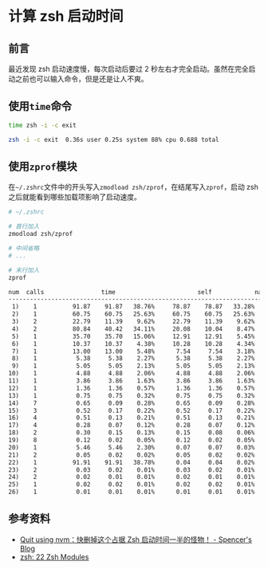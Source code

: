 # 计算 zsh 启动时间

## 前言

最近发现 zsh 启动速度慢，每次启动后要过 2 秒左右才完全启动。虽然在完全启动之前也可以输入命令，但是还是让人不爽。

## 使用`time`命令

```bash
time zsh -i -c exit
```

```bash
zsh -i -c exit  0.36s user 0.25s system 88% cpu 0.688 total
```

## 使用`zprof`模块

在`~/.zshrc`文件中的开头写入`zmodload zsh/zprof`，在结尾写入`zprof`，启动 zsh 之后就能看到哪些加载项影响了启动速度。

```bash
# ~/.zshrc

# 首行加入
zmodload zsh/zprof

# 中间省略
# ...

# 末行加入
zprof
```

```txt
num  calls                time                       self            name
-----------------------------------------------------------------------------------
 1)    1          91.87    91.87   38.76%     78.87    78.87   33.28%  nvm_auto
 2)    1          60.75    60.75   25.63%     60.75    60.75   25.63%  is_update_available
 3)    2          22.79    11.39    9.62%     22.79    11.39    9.62%  compaudit
 4)    2          80.84    40.42   34.11%     20.08    10.04    8.47%  (anon)
 5)    1          35.70    35.70   15.06%     12.91    12.91    5.45%  compinit
 6)    1          10.37    10.37    4.38%     10.28    10.28    4.34%  _zsh_highlight_load_highlighters
 7)    1          13.00    13.00    5.48%      7.54     7.54    3.18%  nvm_rc_version
 8)    1           5.38     5.38    2.27%      5.38     5.38    2.27%  nvm_echo
 9)    1           5.05     5.05    2.13%      5.05     5.05    2.13%  _zsh_highlight_bind_widgets
10)    1           4.88     4.88    2.06%      4.88     4.88    2.06%  __sdkman_export_candidate_home
11)    1           3.86     3.86    1.63%      3.86     3.86    1.63%  __sdkman_prepend_candidate_to_path
12)    1           1.36     1.36    0.57%      1.36     1.36    0.57%  regexp-replace
13)    1           0.75     0.75    0.32%      0.75     0.75    0.32%  colors
14)    7           0.65     0.09    0.28%      0.65     0.09    0.28%  add-zsh-hook
15)    3           0.52     0.17    0.22%      0.52     0.17    0.22%  bashcompinit
16)    4           0.51     0.13    0.21%      0.51     0.13    0.21%  is-at-least
17)    4           0.28     0.07    0.12%      0.28     0.07    0.12%  compdef
18)    2           0.30     0.15    0.13%      0.15     0.08    0.06%  complete
19)    8           0.12     0.02    0.05%      0.12     0.02    0.05%  is_plugin
20)    1           5.46     5.46    2.30%      0.07     0.07    0.03%  nvm_err
21)    2           0.05     0.02    0.02%      0.05     0.02    0.02%  is_theme
22)    1          91.91    91.91   38.78%      0.04     0.04    0.02%  nvm_process_parameters
23)    2           0.03     0.02    0.01%      0.03     0.02    0.01%  env_default
24)    2           0.02     0.01    0.01%      0.02     0.01    0.01%  __sdkman_echo_debug
25)    1           0.02     0.02    0.01%      0.02     0.02    0.01%  detect-clipboard
26)    1           0.01     0.01    0.01%      0.01     0.01    0.01%  nvm_is_zsh
```

## 参考资料

- [Quit using nvm：快删掉这个占据 Zsh 启动时间一半的怪物！ - Spencer's Blog](https://spencerwoo.com/blog/remove-nvm-to-speed-up-zsh)
- [zsh: 22 Zsh Modules](https://zsh.sourceforge.io/Doc/Release/Zsh-Modules.html#The-zsh_002fzprof-Module)

